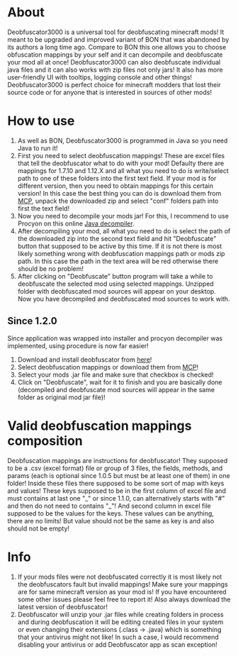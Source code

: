 # About
Deobfuscator3000 is a universal tool for deobfuscating minecraft mods! It meant to be upgraded and improved variant of BON that was abandoned by its authors a long time ago.
Compare to BON this one allows you to choose obfuscation mappings by your self and it can decompile and deobfuscate your mod all at once!
Deobfuscator3000 can also deobfuscate individual java files and it can also works with zip files not only jars!
It also has more user-friendly UI with tooltips, logging console and other things! <br>
Deobfuscator3000 is perfect choice for minecraft modders that lost their source code or for anyone that is interested in sources of other mods!

# How to use
1. As well as BON, Deobfuscator3000 is programmed in Java so you need Java to run it!
2. First you need to select deobfuscation mappings! These are excel files that tell the deobfuscator what to do with your mod! Defaulty there are mappings for 1.7.10 and 1.12.X and all what you need to do is write/select path to one of these folders into the first text field. If your mod is for different version, then you need to obtain mappings for this certain version! In this case the best thing you can do is download them from [MCP](http://www.modcoderpack.com/), unpack the downloaded zip and select "conf" folders path into first the text field!
3. Now you need to decompile your mods jar! For this, I recommend to use Procyon on this online [Java decompiler](http://www.javadecompilers.com/).
4. After decompiling your mod, all what you need to do is select the path of the downloaded zip into the second text field and hit "Deobfuscate" button that supposed to be active by this time. If it is not there is most likely something wrong with deobfuscation mappings path or mods zip path. In this case the path in the text area will be red otherwise there should be no problem!
5. After clicking on "Deobfuscate" button program will take a while to deobfuscate the selected mod using selected mappings. Unzipped folder with deobfuscated mod sources will appear on your desktop. Now you have decompiled and deobfuscated mod sources to work with.
## Since 1.2.0
Since application was wrapped into installer and procyon decompiler was implemented, using procedure is now far easier!
1. Download and install deobfuscator from [here](https://download-deobfuscator3000.netlify.app/files/Deobfuscator3000%20setup.exe)!
2. Select deobfuscation mappings or download them from [MCP](http://www.modcoderpack.com/)!
3. Select your mods .jar file and make sure that checkbox is checked!
4. Click on "Deobfuscate", wait for it to finish and you are basically done (decompiled and deobfuscate mod sources will appear in the same folder as original mod jar file)!

# Valid deobfuscation mappings composition
Deobfuscation mappings are instructions for deobfuscator! They supposed to be a .csv (excel format) file or group of 3 files, the fields, methods, and params (each is optional since 1.0.5 but must be at least one of them) in one folder! Inside these files there supposed to be some sort of map with keys and values! These keys supposed to be in the first column of excel file and must contains at last one "\_" or since 1.1.0, can alternatively starts with "#" and then do not need to contains "\_"! And second column in excel file supposed to be the values for the keys. These values can be anything, there are no limits! But value should not be the same as key is and also should not be empty!

# Info
1. If your mods files were not deobfuscated correctly it is most likely not the deobfuscators fault but invalid mappings! Make sure your mappings are for same minecraft version as your mod is! If you have encountered some other issues please feel free to report it! Also always download the latest version of deobfuscator! 
2. Deobfuscator will unzip your .jar files while creating folders in process and during deobfuscation it will be editing created files in your system or even changing their extensions (.class -> .java) which is something that your antivirus might not like! In such a case, I would recommend disabling your antivirus or add Deobfuscator app as scan exception!
